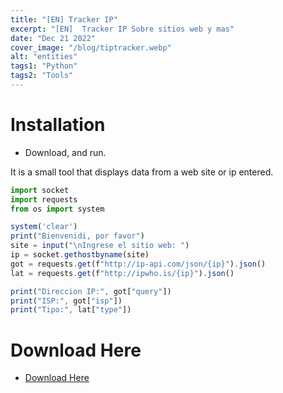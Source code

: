 ```yaml
---
title: "[EN] Tracker IP"
excerpt: "[EN]  Tracker IP Sobre sitios web y mas"
date: "Dec 21 2022"
cover_image: "/blog/tiptracker.webp"
alt: "entities"
tags1: "Python"
tags2: "Tools"
---
```


# Installation
* Download, and run.

It is a small tool that displays data from a web site or ip entered.

```javascript
import socket
import requests
from os import system

system('clear')
print("Bienvenidi, por favor")
site = input("\nIngrese el sitio web: ")
ip = socket.gethostbyname(site)
got = requests.get(f"http://ip-api.com/json/{ip}").json()
lat = requests.get(f"http://ipwho.is/{ip}").json()

print("Direccion IP:", got["query"])
print("ISP:", got["isp"])
print("Tipo:", lat["type"])
```

# Download Here
* [Download Here](https://drive.google.com/file/d/1jlsOKaZSsocnx_mwd9pfCeWuZIDCKKaU/view?usp=share_link)